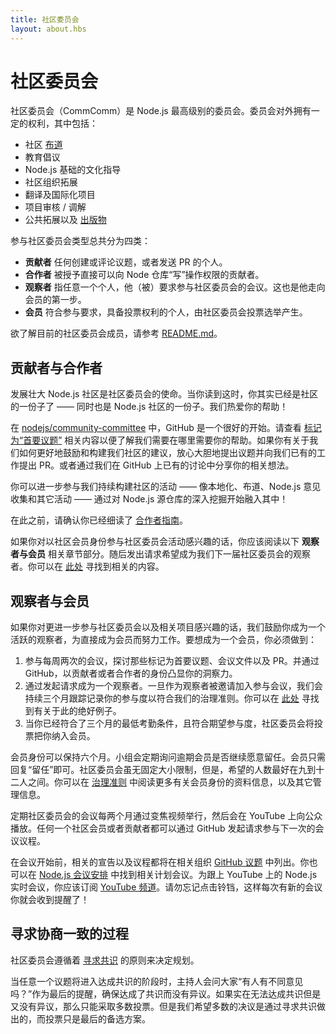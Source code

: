 ```yaml
---
title: 社区委员会
layout: about.hbs
---
```


# 社区委员会

社区委员会（CommComm）是 Node.js 最高级别的委员会。委员会对外拥有一定的权利，其中包括：

* 社区 [布道](https://github.com/nodejs/evangelism)
* 教育倡议
* Node.js 基础的文化指导
* 社区组织拓展
* 翻译及国际化项目
* 项目审核 / 调解
* 公共拓展以及 [出版物](https://medium.com/the-node-js-collection)

参与社区委员会类型总共分为四类：

* **贡献者** 任何创建或评论议题，或者发送 PR 的个人。
* **合作者** 被授予直接可以向 Node 仓库“写”操作权限的贡献者。
* **观察者** 指任意一个个人，他（被）要求参与社区委员会的会议。这也是他走向会员的第一步。
* **会员** 符合参与要求，具备投票权利的个人，由社区委员会投票选举产生。

欲了解目前的社区委员会成员，请参考 [README.md](https://github.com/nodejs/community-committee)。

## 贡献者与合作者

发展壮大 Node.js 社区是社区委员会的使命。当你读到这时，你其实已经是社区的一份子了 —— 同时也是 Node.js 社区的一份子。我们热爱你的帮助！

在 [nodejs/community-committee](https://github.com/nodejs/community-committee) 中，GitHub 是一个很好的开始。请查看 [标记为“首要议题”](https://github.com/nodejs/community-committee/labels/good%20first%20issue) 相关内容以便了解我们需要在哪里需要你的帮助。如果你有关于我们如何更好地鼓励和构建我们社区的建议，放心大胆地提出议题并向我们已有的工作提出 PR。或者通过我们在 GitHub 上已有的讨论中分享你的相关想法。

你可以进一步参与我们持续构建社区的活动 —— 像本地化、布道、Node.js 意见收集和其它活动 —— 通过对 Node.js 源仓库的深入挖掘开始融入其中！

在此之前，请确认你已经细读了 [合作者指南](https://github.com/nodejs/community-committee/blob/master/governance/COLLABORATOR_GUIDE.md)。

如果你对以社区会员身份参与社区委员会活动感兴趣的话，你应该阅读以下 **观察者与会员** 相关章节部分。随后发出请求希望成为我们下一届社区委员会的观察者。你可以在 [此处](https://github.com/nodejs/community-committee/issues/142) 寻找到相关的内容。

## 观察者与会员

如果你对更进一步参与社区委员会以及相关项目感兴趣的话，我们鼓励你成为一个活跃的观察者，为直接成为会员而努力工作。要想成为一个会员，你必须做到：

1. 参与每周两次的会议，探讨那些标记为首要议题、会议文件以及 PR。并通过 GitHub，以贡献者或者合作者的身份凸显你的洞察力。
2. 通过发起请求成为一个观察者。一旦作为观察者被邀请加入参与会议，我们会持续三个月跟踪记录你的参与度以符合我们的治理准则。你可以在 [此处](https://github.com/nodejs/community-committee/issues/142) 寻找到有关于此的绝好例子。
3. 当你已经符合了三个月的最低考勤条件，且符合期望参与度，社区委员会将投票把你纳入会员。

会员身份可以保持六个月。小组会定期询问逾期会员是否继续愿意留任。会员只需回复“留任”即可。社区委员会虽无固定大小限制，但是，希望的人数最好在九到十二人之间。你可以在 [治理准则](https://github.com/nodejs/community-committee/blob/master/GOVERNANCE.md) 中阅读更多有关会员身份的资料信息，以及其它管理信息。

定期社区委员会的会议每两个月通过变焦视频举行，然后会在 YouTube 上向公众播放。任何一个社区会员或者贡献者都可以通过 GitHub 发起请求参与下一次的会议议程。

在会议开始前，相关的宣告以及议程都将在相关组织 [GitHub 议题](https://github.com/nodejs/community-committee/issues) 中列出。你也可以在 [Node.js 会议安排](https://nodejs.org/calendar) 中找到相关计划会议。为跟上 YouTube 上的 Node.js 实时会议，你应该订阅 [YouTube 频道](https://www.youtube.com/channel/UCQPYJluYC_sn_Qz_XE-YbTQ)。请勿忘记点击铃铛，这样每次有新的会议你就会收到提醒了！

## 寻求协商一致的过程

社区委员会遵循着 [寻求共识](https://en.wikipedia.org/wiki/Consensus-seeking_decision-making) 的原则来决定规划。

当任意一个议题将进入达成共识的阶段时，主持人会问大家“有人有不同意见吗？”作为最后的提醒，确保达成了共识而没有异议。如果实在无法达成共识但是又没有异议，那么只能采取多数投票。但是我们希望多数的决议是通过寻求共识做出的，而投票只是最后的备选方案。
